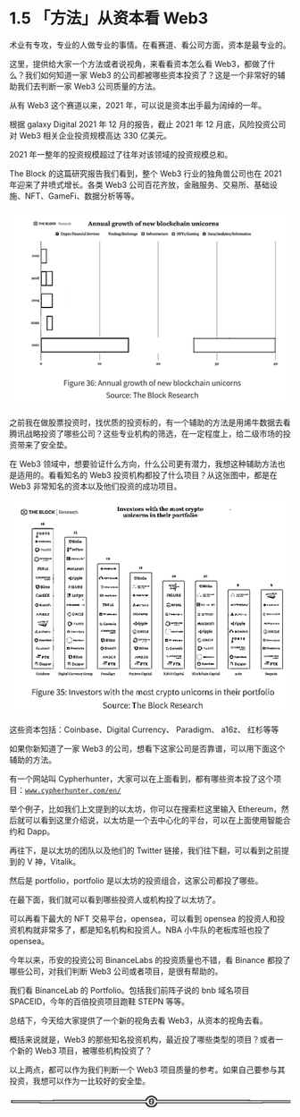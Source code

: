 # 1.5 「方法」从资本看 Web3

术业有专攻，专业的人做专业的事情。在看赛道、看公司方面，资本是最专业的。

这里，提供给大家一个方法或者说视角，来看看资本怎么看 Web3，都做了什么？我们如何知道一家 Web3 的公司都被哪些资本投资了？这是一个非常好的辅助我们去判断一家 Web3 公司质量的方法。

从有 Web3 这个赛道以来，2021 年，可以说是资本出手最为阔绰的一年。

根据 galaxy Digital 2021 年 12 月的报告，截止 2021 年 12 月底，风险投资公司对 Web3 相关企业投资规模高达 330 亿美元。

2021 年一整年的投资规模超过了往年对该领域的投资规模总和。

The Block 的这篇研究报告我们看到，整个 Web3 行业的独角兽公司也在 2021 年迎来了井喷式增长。各类 Web3 公司百花齐放，金融服务、交易所、基础设施、NFT、GameFi、数据分析等等。

![](img/11fc4245595987ba6ac1e1be60a4dc4e.png)

之前我在做股票投资时，找优质的投资标的，有一个辅助的方法是用烯牛数据去看腾讯战略投资了哪些公司？这些专业机构的筛选，在一定程度上，给二级市场的投资带来了安全垫。

在 Web3 领域中，想要验证什么方向，什么公司更有潜力，我想这种辅助方法也是适用的。看看知名的 Web3 投资机构都投了什么项目？从这张图中，都是在 Web3 非常知名的资本以及他们投资的成功项目。

![](img/63edc18ccbaf7b632e675c4a18695be4.png)

这些资本包括：Coinbase、Digital Currency、 Paradigm、 a16z、 红杉等等

如果你新知道了一家 Web3 的公司，想看下这家公司是否靠谱，可以用下面这个辅助的方法。

有一个网站叫 Cypherhunter，大家可以在上面看到，都有哪些资本投了这个项目：[`www.cypherhunter.com/en/`](https://www.cypherhunter.com/en/)

举个例子，比如我们上文提到的以太坊，你可以在搜索栏这里输入 Ethereum，然后就可以看到这里介绍说，以太坊是一个去中心化的平台，可以在上面使用智能合约和 Dapp。

再往下，是以太坊的团队以及他们的 Twitter 链接，我们往下翻，可以看到之前提到的 V 神，Vitalik。

然后是 portfolio，portfolio 是以太坊的投资组合，这家公司都投了哪些。

在最下面，我们就可以看到哪些投资人或机构投了以太坊了。

可以再看下最大的 NFT 交易平台，opensea，可以看到 opensea 的投资人和投资机构就非常多了，都是知名机构和投资人。NBA 小牛队的老板库班也投了 opensea。

今年以来，币安的投资公司 BinanceLabs 的投资质量也不错，看 Binance 都投了哪些公司，对我们判断 Web3 公司或者项目，是很有帮助的。

我们看 BinanceLab 的 Portfolio。包括我们前阵子说的 bnb 域名项目 SPACEID，今年的百倍投资项目跑鞋 STEPN 等等。

总结下，今天给大家提供了一个新的视角去看 Web3，从资本的视角去看。

概括来说就是，Web3 的那些知名投资机构，最近投了哪些类型的项目？或者一个新的 Web3 项目，被哪些机构投资了？

以上两点，都可以作为我们判断一个 Web3 项目质量的参考。如果自己要参与其投资，我想可以作为一比较好的安全垫。

![](img/d2c5514a55bab876d48116f023b6bdd6.png)